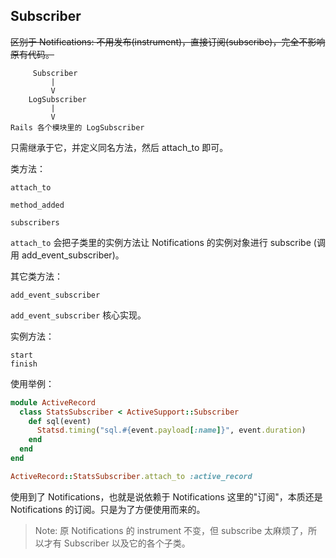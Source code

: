 ## Subscriber

~~区别于 Notifications: 不用发布(instrument)，直接订阅(subscribe)，完全不影响原有代码。~~

```
     Subscriber
         |
         V
    LogSubscriber
         |
         V
Rails 各个模块里的 LogSubscriber
```

只需继承于它，并定义同名方法，然后 attach_to 即可。

类方法：

```
attach_to

method_added

subscribers
```

`attach_to` 会把子类里的实例方法让 Notifications 的实例对象进行 subscribe (调用 add_event_subscriber)。

其它类方法：

```
add_event_subscriber
```

`add_event_subscriber` 核心实现。

实例方法：

```
start
finish
```

使用举例：

```ruby
module ActiveRecord
  class StatsSubscriber < ActiveSupport::Subscriber
    def sql(event)
      Statsd.timing("sql.#{event.payload[:name]}", event.duration)
    end
  end
end

ActiveRecord::StatsSubscriber.attach_to :active_record
```

使用到了 Notifications，也就是说依赖于 Notifications 这里的"订阅"，本质还是 Notifications 的订阅。只是为了方便使用而来的。

> Note: 原 Notifications 的 instrument 不变，但 subscribe 太麻烦了，所以才有 Subscriber 以及它的各个子类。

